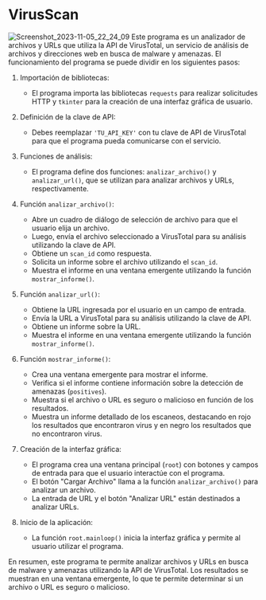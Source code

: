 # VirusScan
![Screenshot_2023-11-05_22_24_09](https://github.com/f3nixuy/VirusScan/assets/50671074/4cdb72b4-2c8d-40b4-bda2-1abead98e515)
Este programa es un analizador de archivos y URLs que utiliza la API de VirusTotal, un servicio de análisis de archivos y direcciones web en busca de malware y amenazas. El funcionamiento del programa se puede dividir en los siguientes pasos:

1. Importación de bibliotecas:
   - El programa importa las bibliotecas `requests` para realizar solicitudes HTTP y `tkinter` para la creación de una interfaz gráfica de usuario.

2. Definición de la clave de API:
   - Debes reemplazar `'TU_API_KEY'` con tu clave de API de VirusTotal para que el programa pueda comunicarse con el servicio.

3. Funciones de análisis:
   - El programa define dos funciones: `analizar_archivo()` y `analizar_url()`, que se utilizan para analizar archivos y URLs, respectivamente.

4. Función `analizar_archivo()`:
   - Abre un cuadro de diálogo de selección de archivo para que el usuario elija un archivo.
   - Luego, envía el archivo seleccionado a VirusTotal para su análisis utilizando la clave de API.
   - Obtiene un `scan_id` como respuesta.
   - Solicita un informe sobre el archivo utilizando el `scan_id`.
   - Muestra el informe en una ventana emergente utilizando la función `mostrar_informe()`.

5. Función `analizar_url()`:
   - Obtiene la URL ingresada por el usuario en un campo de entrada.
   - Envía la URL a VirusTotal para su análisis utilizando la clave de API.
   - Obtiene un informe sobre la URL.
   - Muestra el informe en una ventana emergente utilizando la función `mostrar_informe()`.

6. Función `mostrar_informe()`:
   - Crea una ventana emergente para mostrar el informe.
   - Verifica si el informe contiene información sobre la detección de amenazas (`positives`).
   - Muestra si el archivo o URL es seguro o malicioso en función de los resultados.
   - Muestra un informe detallado de los escaneos, destacando en rojo los resultados que encontraron virus y en negro los resultados que no encontraron virus.

7. Creación de la interfaz gráfica:
   - El programa crea una ventana principal (`root`) con botones y campos de entrada para que el usuario interactúe con el programa.
   - El botón "Cargar Archivo" llama a la función `analizar_archivo()` para analizar un archivo.
   - La entrada de URL y el botón "Analizar URL" están destinados a analizar URLs.

8. Inicio de la aplicación:
   - La función `root.mainloop()` inicia la interfaz gráfica y permite al usuario utilizar el programa.

En resumen, este programa te permite analizar archivos y URLs en busca de malware y amenazas utilizando la API de VirusTotal. Los resultados se muestran en una ventana emergente, lo que te permite determinar si un archivo o URL es seguro o malicioso.
